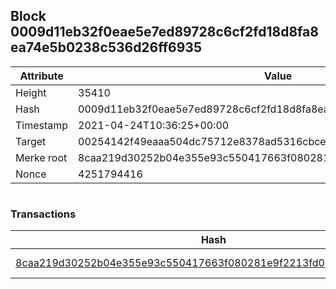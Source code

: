## Block 0009d11eb32f0eae5e7ed89728c6cf2fd18d8fa8ea74e5b0238c536d26ff6935

Attribute | Value
--- | ---
Height | 35410
Hash | 0009d11eb32f0eae5e7ed89728c6cf2fd18d8fa8ea74e5b0238c536d26ff6935
Timestamp | 2021-04-24T10:36:25+00:00
Target | 00254142f49eaaa504dc75712e8378ad5316cbcead634704b3734b6271167cc4
Merke root | 8caa219d30252b04e355e93c550417663f080281e9f2213fd08f3c08996b0620
Nonce | 4251794416

```

```

### Transactions

Hash | Amount
--- | ---
[8caa219d30252b04e355e93c550417663f080281e9f2213fd08f3c08996b0620](8caa219d30252b04e355e93c550417663f080281e9f2213fd08f3c08996b0620.md) | 10.00000000 SKEPTI 
